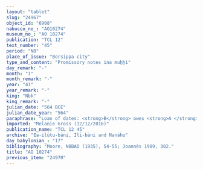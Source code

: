 ```yaml
---
layout: "tablet"
slug: "24967"
object_id: "6908"
nabucco_no_: "AO10274"
museum_no_: "AO 10274"
publication: "TCL 12"
text_number: "45"
period: "NB"
place_of_issue: "Borsippa city"
type_and_content: "Promissory notes ina muẖẖi"
day_remark: "-"
month: "I"
month_remark: "-"
year: "41"
year_remark: "-"
king: "Nbk"
king_remark: "-"
julian_date: "564 BCE"
julian_date_year: "564"
paraphrase: "Loan of dates: <strong>B</strong> owes <strong>A </strong>8 kor (1,440 l) of dates. He will give the dates in their entirety in Arahsamna (VIII) in Borsippa. 3 witnesses and the scribe.<br /> &nbsp;<br /> <strong>A</strong> = Zēr-Bābili/Nab&ucirc;-&scaron;umu-i&scaron;kun//(Ea-)ilūtu-bāni; <strong>B</strong> = Zēria/Nab&ucirc;-iddin//Kidin-S&icirc;n; Scribe = Nab&ucirc;-&scaron;umu-ukīn/Arkāt-ilāni<br /> &nbsp;"
imported: "Melanie Gross (12/12/2016)"
publication_name: "TCL 12 45"
archive: "Ea-ilūtu-bāni, Ilī-bāni and Nanāhu"
day_babylonian_: "17"
bibliography: "Moore, NBBAD (1935), 54-55; Joannès 1989, 302."
title: "AO 10274"
previous_item: "24970"
---
```

